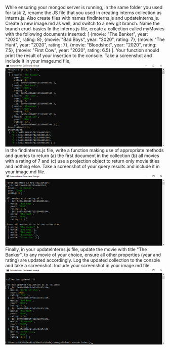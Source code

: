While ensuring your mongod server is running, in the same folder you used for task 2, rename the JS file that you used in creating interns collection as interns.js. Also create files with names findInterns.js and updateInterns.js.
Create a new image.md as well, and switch to a new git branch. Name the branch crud-basics
In the interns.js file, create a collection called myMovies with the following documents inserted: [ {movie: "The Banker", year: "2020", rating: 8},  {movie: "Bad Boys", year: "2020", rating: 7}, {movie: "The Hunt", year: "2020", rating: 7}, {movie: "Bloodshot", year: "2020", rating: 7.5}, {movie: "First Cow", year: "2020", rating: 6.5} ]. Your function should print the result of your insertion to the console. Take a screenshot and include it in your image.md file,
![myMovies](https://github.com/dyn4casie/mongodb-basics/blob/master/images/Screenshot%20(333).png)
In the findInterns.js file, write a function making use of appropriate methods and queries to return (a) the first document in the collection (b) all movies with a rating of 7 and (c) use a projection object to return only movie titles and nothing else. Take a screenshot of your query results and include it in your image.md file.
![first_document,all_movies_rated_7,only_movie_titles](https://github.com/dyn4casie/mongodb-basics/blob/master/images/Screenshot%20(334).png)
Finally, in your updateInterns.js file, update the movie with title "The Banker", to any movie of your choice, ensure all other properties (year and rating) are updated accordingly. Log the updated collection to the console and take a screenshot. Include your screenshot in your image.md file.
![updateInterns](https://github.com/dyn4casie/mongodb-basics/blob/master/images/Screenshot%20(336).png)